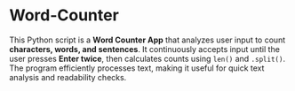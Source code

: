 # Word-Counter
This Python script is a **Word Counter App** that analyzes user input to count **characters, words, and sentences**. It continuously accepts input until the user presses **Enter twice**, then calculates counts using `len()` and `.split()`. The program efficiently processes text, making it useful for quick text analysis and readability checks.
